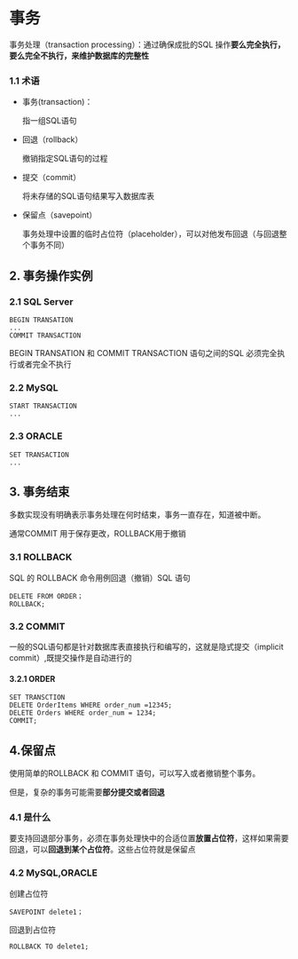 # 事务

事务处理（transaction processing）：通过确保成批的SQL 操作**要么完全执行，要么完全不执行，来维护数据库的完整性**

### 1.1 术语

- 事务(transaction)：

  指一组SQL语句

- 回退（rollback）

  撤销指定SQL语句的过程

- 提交（commit）

  将未存储的SQL语句结果写入数据库表

- 保留点（savepoint）

  事务处理中设置的临时占位符（placeholder），可以对他发布回退（与回退整个事务不同）

## 2. 事务操作实例

### 2.1 SQL Server

```
BEGIN TRANSATION
...
COMMIT TRANSACTION
```

BEGIN TRANSATION 和 COMMIT TRANSACTION 语句之间的SQL 必须完全执行或者完全不执行

### 2.2 MySQL

```
START TRANSACTION 
...
```

### 2.3 ORACLE

```
SET TRANSACTION
...
```

## 3. 事务结束

多数实现没有明确表示事务处理在何时结束，事务一直存在，知道被中断。

通常COMMIT 用于保存更改，ROLLBACK用于撤销

### 3.1 ROLLBACK

SQL 的 ROLLBACK 命令用例回退（撤销）SQL 语句

```
DELETE FROM ORDER；
ROLLBACK;
```

### 3.2 COMMIT

一般的SQL语句都是针对数据库表直接执行和编写的，这就是隐式提交（implicit commit）,既提交操作是自动进行的

#### 3.2.1 ORDER

```
SET TRANSCTION
DELETE OrderItems WHERE order_num =12345;
DELETE Orders WHERE order_num = 1234;
COMMIT;
```

## 4.保留点

使用简单的ROLLBACK 和 COMMIT 语句，可以写入或者撤销整个事务。

但是，复杂的事务可能需要**部分提交或者回退**

### 4.1 是什么

要支持回退部分事务，必须在事务处理快中的合适位置**放置占位符**，这样如果需要回退，可以**回退到某个占位符**。这些占位符就是保留点

### 4.2 MySQL,ORACLE

创建占位符

```
SAVEPOINT delete1；
```

回退到占位符

```
ROLLBACK TO delete1;
```


